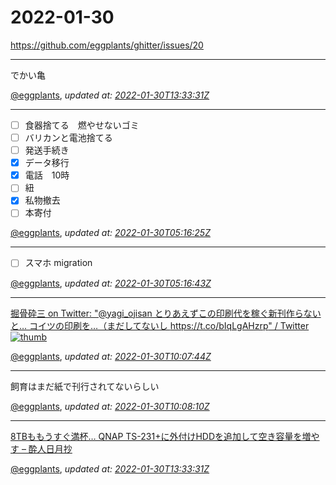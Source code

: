 # 2022-01-30

<https://github.com/eggplants/ghitter/issues/20>

---

でかい亀

[@eggplants](https://github.com/eggplants), *updated at: [2022-01-30T13:33:31Z](https://github.com/eggplants/ghitter/issues/20#issue-1118245175)*

---

- [ ] 食器捨てる　燃やせないゴミ
- [ ] バリカンと電池捨てる
- [ ] 発送手続き
- [x] データ移行
- [x] 電話　10時
- [ ] 紐
- [x] 私物撤去
- [ ] 本寄付

[@eggplants](https://github.com/eggplants), *updated at: [2022-01-30T05:16:25Z](https://github.com/eggplants/ghitter/issues/20#issuecomment-1024966804)*

---

- [ ] スマホ migration

[@eggplants](https://github.com/eggplants), *updated at: [2022-01-30T05:16:43Z](https://github.com/eggplants/ghitter/issues/20#issuecomment-1025072594)*

---

[掘骨砕三 on Twitter: "@yagi_ojisan とりあえずこの印刷代を稼ぐ新刊作らないと… コイツの印刷を…（まだしてないし https://t.co/bIqLgAHzrp" / Twitter<br>![thumb](https://pbs.twimg.com/profile_images/1482560456976134146/AdVUxRok_normal.jpg)](https://twitter.com/NatakawaK/status/1354813092186656773)

[@eggplants](https://github.com/eggplants), *updated at: [2022-01-30T10:07:44Z](https://github.com/eggplants/ghitter/issues/20#issuecomment-1025109877)*

---

飼育はまだ紙で刊行されてないらしい

[@eggplants](https://github.com/eggplants), *updated at: [2022-01-30T10:08:10Z](https://github.com/eggplants/ghitter/issues/20#issuecomment-1025109950)*

---

[8TBももうすぐ満杯… QNAP TS-231+に外付けHDDを追加して空き容量を増やす – 酔人日月抄](https://blog.hisway306.jp/entry-2019-01-26-090000)

[@eggplants](https://github.com/eggplants), *updated at: [2022-01-30T13:33:31Z](https://github.com/eggplants/ghitter/issues/20#issuecomment-1025144831)*
